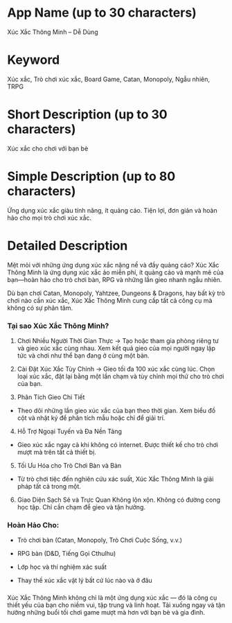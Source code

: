 # App Name (up to 30 characters)
Xúc Xắc Thông Minh – Dễ Dùng

# Keyword
Xúc xắc, Trò chơi xúc xắc, Board Game, Catan, Monopoly, Ngẫu nhiên, TRPG

# Short Description (up to 30 characters)
Xúc xắc cho chơi với bạn bè

# Simple Description (up to 80 characters)
Ứng dụng xúc xắc giàu tính năng, ít quảng cáo. Tiện lợi, đơn giản và hoàn hảo cho mọi trò chơi xúc xắc.

# Detailed Description

Mệt mỏi với những ứng dụng xúc xắc nặng nề và đầy quảng cáo?
Xúc Xắc Thông Minh là ứng dụng xúc xắc ảo miễn phí, ít quảng cáo và mạnh mẽ của bạn—hoàn hảo cho trò chơi bàn, RPG và những lần gieo nhanh ngẫu nhiên.

Dù bạn chơi Catan, Monopoly, Yahtzee, Dungeons & Dragons, hay bất kỳ trò chơi nào cần xúc xắc, Xúc Xắc Thông Minh cung cấp tất cả công cụ mà không có sự phân tâm.

### Tại sao Xúc Xắc Thông Minh?
1. Chơi Nhiều Người Thời Gian Thực
-> Tạo hoặc tham gia phòng riêng tư và gieo xúc xắc cùng nhau. Xem kết quả gieo của mọi người ngay lập tức và chơi như thể bạn đang ở cùng một bàn.

2. Cài Đặt Xúc Xắc Tùy Chỉnh
-> Gieo tối đa 100 xúc xắc cùng lúc. Chọn loại xúc xắc, đặt lại bằng một lần chạm và tùy chỉnh mọi thứ cho trò chơi của bạn.

3. Phân Tích Gieo Chi Tiết
- Theo dõi những lần gieo xúc xắc của bạn theo thời gian. Xem biểu đồ cột và nhật ký để phân tích mẫu hoặc chỉ để giải trí.

4. Hỗ Trợ Ngoại Tuyến và Đa Nền Tảng
- Gieo xúc xắc ngay cả khi không có internet. Được thiết kế cho trò chơi mượt mà trên tất cả thiết bị.

5. Tối Ưu Hóa cho Trò Chơi Bàn và Bàn
- Từ trò chơi tiệc đến nghiên cứu xác suất, Xúc Xắc Thông Minh là giải pháp tất cả trong một.

6. Giao Diện Sạch Sẽ và Trực Quan
Không lộn xộn. Không có đường cong học tập. Chỉ cần chạm để gieo và tận hưởng.

### Hoàn Hảo Cho:
- Trò chơi bàn (Catan, Monopoly, Trò Chơi Cuộc Sống, v.v.)

- RPG bàn (D&D, Tiếng Gọi Cthulhu)

- Lớp học và thí nghiệm xác suất

- Thay thế xúc xắc vật lý bất cứ lúc nào và ở đâu

###
Xúc Xắc Thông Minh không chỉ là một ứng dụng xúc xắc — đó là công cụ thiết yếu của bạn cho niềm vui, tập trung và linh hoạt.
Tải xuống ngay và tận hưởng những buổi tối chơi game mượt mà hơn với bạn bè và gia đình. 